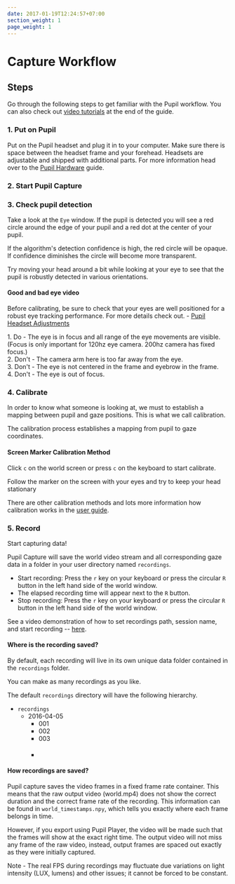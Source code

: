```yaml
---
date: 2017-01-19T12:24:57+07:00
section_weight: 1
page_weight: 1
---
```


# Capture Workflow

## Steps

Go through the following steps to get familiar with the Pupil workflow. You can also check out [video tutorials](#pupil-capture-demo-video) at the end of the guide.


### 1. Put on Pupil
Put on the Pupil headset and plug it in to your computer. Make sure there is space between the headset frame and your forehead. Headsets are adjustable and shipped with additional parts. For more information head over to the [Pupil Hardware](#pupil-hardware) guide.

### 2. Start Pupil Capture

<!-- <img src="../../images/videos/icons/svg/pc.svg" class="feature-center logo" width="20%" alt="Pupil Capture logo" > -->

### 3. Check pupil detection

<!-- <video src="../../assets/videos/calibration/pupil-detection/pd.webm" ></iframe> -->

Take a look at the `Eye` window. If the pupil is detected you will see a red circle around the edge of your pupil and a red dot at the center of your pupil.

If the algorithm's detection confidence is high, the red circle will be opaque. If confidence diminishes the circle will become more transparent.

Try moving your head around a bit while looking at your eye to see that the pupil is robustly detected in various orientations.

#### Good and bad eye video

Before calibrating, be sure to check that your eyes are well positioned for a robust eye tracking performance. For more details check out. - [Pupil Headset Adjustments](https://docs.pupil-labs.com/#pupil-headset-adjustments)

<!-- <img src="../../images/videos/pupil-capture/eye/good_bad_eye.webp" alt="Good bad eye setup" > -->

<aside class="success" style="clear:none;">
	1. Do - The eye is in focus and all range of the eye movements are visible. (Focus is only important for 120hz eye camera. 200hz camera has fixed focus.)
</aside>

<aside class="warning" style="clear:none;">
	2. Don't - The camera arm here is too far away from the eye.
</aside>

<aside class="warning" style="clear:none;">
	3. Don't - The eye is not centered in the frame and eyebrow in the frame.
</aside>

<aside class="warning" style="clear:none;">
	4. Don't - The eye is out of focus.
</aside>

### 4. Calibrate

<!-- <video src="../../assets/videos/calibration/calibration-headset/clb-hd.webm" ></iframe> -->

In order to know what someone is looking at, we must to establish a mapping between pupil and gaze positions. This is what we call calibration.

The calibration process establishes a mapping from pupil to gaze coordinates.

#### Screen Marker Calibration Method

<!-- <video src="../../assets/videos/calibration/calibration-screen/clb-s.webm" ></iframe> -->


Click `c` on the world screen or press `c` on the keyboard to start calibrate.


Follow the marker on the screen with your eyes and try to keep your head stationary

There are other calibration methods and lots more information how calibration works in the [user guide](#calibration "calibration").

### 5. Record

<!-- <video src="../../assets/videos/recording/rec.webm" ></iframe> -->

Start capturing data!


Pupil Capture will save the world video stream and all corresponding gaze data in a folder in your user directory named
`recordings`.

* Start recording: Press the `r` key on your keyboard or press the circular `R` button in the left hand side of the world window.
* The elapsed recording time will appear next to the `R` button.
* Stop recording: Press the `r` key on your keyboard or press the circular `R` button in the left hand side of the world window.

See a video demonstration of how to set recordings path, session name, and start recording -- [here](http://youtu.be/VzIXFUqv99s).

#### Where is the recording saved?

<!-- <img src="../../images/videos/pupil-capture/recording/rec_folder.webp" alt="Recording folder" > -->

By default, each recording will live in its own unique data folder contained in the `recordings` folder.

You can make as many recordings as you like.

The default `recordings` directory will have the following hierarchy.

* `recordings`
	* 2016-04-05
		* 001
		* 002
		* 003
		* ####

#### How recordings are saved?

Pupil capture saves the video frames in a fixed frame rate container. This means that the raw output video (world.mp4) does not show the correct duration and the correct frame rate of the recording. This information can be found in `world_timestamps.npy`, which tells you exactly where each frame belongs in time.

However, if you export using Pupil Player, the video will be made such that the frames will show at the exact right time. The output video will not miss any frame of the raw video, instead, output frames are spaced out exactly as they were initially captured.

<aside class="notice">
Note - The real FPS during recordings may fluctuate due variations on light intensity (LUX, lumens) and other issues; it cannot be forced to be constant.
</aside>
